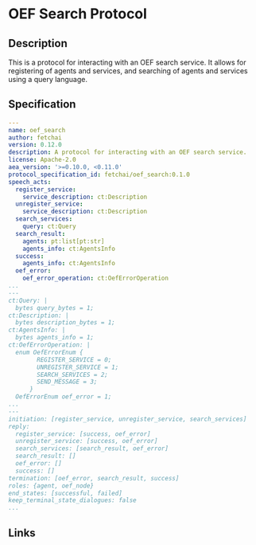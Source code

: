 # OEF Search Protocol

## Description

This is a protocol for interacting with an OEF search service.
It allows for registering of agents and services, and searching of agents and services using a query language.

## Specification

```yaml
---
name: oef_search
author: fetchai
version: 0.12.0
description: A protocol for interacting with an OEF search service.
license: Apache-2.0
aea_version: '>=0.10.0, <0.11.0'
protocol_specification_id: fetchai/oef_search:0.1.0
speech_acts:
  register_service:
    service_description: ct:Description
  unregister_service:
    service_description: ct:Description
  search_services:
    query: ct:Query
  search_result:
    agents: pt:list[pt:str]
    agents_info: ct:AgentsInfo
  success:
    agents_info: ct:AgentsInfo
  oef_error:
    oef_error_operation: ct:OefErrorOperation
...
---
ct:Query: |
  bytes query_bytes = 1;
ct:Description: |
  bytes description_bytes = 1;
ct:AgentsInfo: |
  bytes agents_info = 1;
ct:OefErrorOperation: |
  enum OefErrorEnum {
        REGISTER_SERVICE = 0;
        UNREGISTER_SERVICE = 1;
        SEARCH_SERVICES = 2;
        SEND_MESSAGE = 3;
      }
  OefErrorEnum oef_error = 1;
...
---
initiation: [register_service, unregister_service, search_services]
reply:
  register_service: [success, oef_error]
  unregister_service: [success, oef_error]
  search_services: [search_result, oef_error]
  search_result: []
  oef_error: []
  success: []
termination: [oef_error, search_result, success]
roles: {agent, oef_node}
end_states: [successful, failed]
keep_terminal_state_dialogues: false
...
```

## Links
